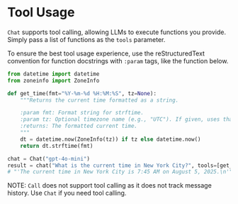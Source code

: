 # Tool Usage

`Chat` supports tool calling, allowing LLMs to execute functions you provide. Simply pass a list of functions as the `tools` parameter. 

To ensure the best tool usage experience, use the reStructuredText convention for function docstrings with `:param` tags, like the function below.

```python
from datetime import datetime
from zoneinfo import ZoneInfo

def get_time(fmt="%Y-%m-%d %H:%M:%S", tz=None):
    """Returns the current time formatted as a string.

    :param fmt: Format string for strftime.
    :param tz: Optional timezone name (e.g., "UTC"). If given, uses that timezone.
    :returns: The formatted current time.
    """
    dt = datetime.now(ZoneInfo(tz)) if tz else datetime.now()
    return dt.strftime(fmt)

chat = Chat("gpt-4o-mini")
result = chat("What is the current time in New York City?", tools=[get_time])
# "'The current time in New York City is 7:45 AM on August 5, 2025.\n'"
```

NOTE: `Call` does not support tool calling as it does not track message history. Use `Chat` if you need tool calling.